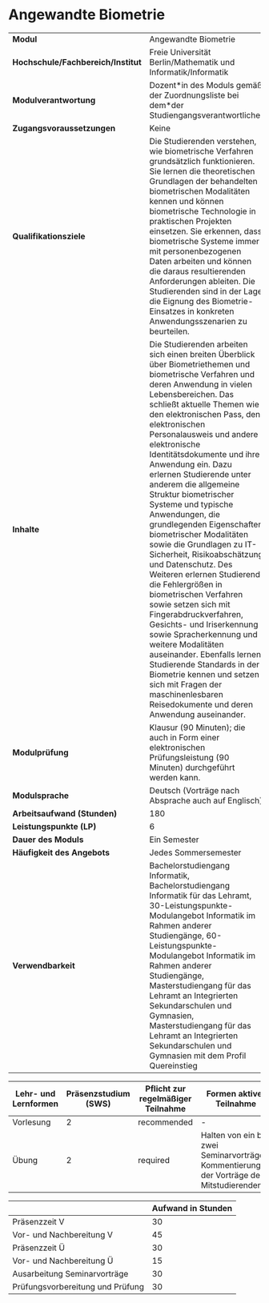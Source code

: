 # Angewandte Biometrie
|                                    |   |
|------------------------------------|---|
|**Modul**                           | Angewandte Biometrie |
|**Hochschule/Fachbereich/Institut** | Freie Universität Berlin/Mathematik und Informatik/Informatik |
|**Modulverantwortung**              | Dozent\*in des Moduls gemäß der Zuordnungsliste bei dem\*der Studiengangsverantwortlichen |
|**Zugangsvoraussetzungen**          | Keine |
|**Qualifikationsziele**             | Die Studierenden verstehen, wie biometrische Verfahren grundsätzlich funktionieren. Sie lernen die theoretischen Grundlagen der behandelten biometrischen Modalitäten kennen und können biometrische Technologie in praktischen Projekten einsetzen. Sie erkennen, dass biometrische Systeme immer mit personenbezogenen Daten arbeiten und können die daraus resultierenden Anforderungen ableiten. Die Studierenden sind in der Lage, die Eignung des Biometrie-Einsatzes in konkreten Anwendungsszenarien zu beurteilen. |
|**Inhalte**                         | Die Studierenden arbeiten sich einen breiten Überblick über Biometriethemen und biometrische Verfahren und deren Anwendung in vielen Lebensbereichen. Das schließt aktuelle Themen wie den elektronischen Pass, den elektronischen Personalausweis und andere elektronische Identitätsdokumente und ihre Anwendung ein. Dazu erlernen Studierende unter anderem die allgemeine Struktur biometrischer Systeme und typische Anwendungen, die grundlegenden Eigenschaften biometrischer Modalitäten sowie die Grundlagen zu IT-Sicherheit, Risikoabschätzung und Datenschutz. Des Weiteren erlernen Studierende die Fehlergrößen in biometrischen Verfahren sowie setzen sich mit Fingerabdruckverfahren, Gesichts- und Iriserkennung sowie Spracherkennung und weitere Modalitäten auseinander. Ebenfalls lernen Studierende Standards in der Biometrie kennen und setzen sich mit Fragen der maschinenlesbaren Reisedokumente und deren Anwendung auseinander. |
|**Modulprüfung**                    | Klausur (90 Minuten); die auch in Form einer elektronischen Prüfungsleistung (90 Minuten) durchgeführt werden kann. |
|**Modulsprache**                    | Deutsch (Vorträge nach Absprache auch auf Englisch) |
|**Arbeitsaufwand (Stunden)**        | 180 |
|**Leistungspunkte (LP)**            | 6 |
|**Dauer des Moduls**                | Ein Semester |
|**Häufigkeit des Angebots**         | Jedes Sommersemester |
|**Verwendbarkeit**                  | Bachelorstudiengang Informatik, Bachelorstudiengang Informatik für das Lehramt, 30-Leistungspunkte-Modulangebot Informatik im Rahmen anderer Studiengänge, 60-Leistungspunkte-Modulangebot Informatik im Rahmen anderer Studiengänge, Masterstudiengang für das Lehramt an Integrierten Sekundarschulen und Gymnasien, Masterstudiengang für das Lehramt an Integrierten Sekundarschulen und Gymnasien mit dem Profil Quereinstieg |

| Lehr- und Lernformen | Präsenzstudium <br> (SWS) | Pflicht zur regelmäßiger Teilnahme | Formen aktiver Teilnahme |
| ---------------------|---------------------------|------------------------------------|------------------------- |
| Vorlesung            | 2                         | recommended                        | -                        |
| Übung                | 2                         | required                           | Halten von ein bis zwei Seminarvorträgen. Kommentierung der Vorträge der Mitstudierenden. |

|   | Aufwand in Stunden |
| - |--------------------|
| Präsenzzeit V                            | 30    |
| Vor- und Nachbereitung V                 | 45    |
| Präsenzzeit Ü                            | 30    |
| Vor- und Nachbereitung Ü                 | 15    |
| Ausarbeitung Seminarvorträge             | 30    |
| Prüfungsvorbereitung und Prüfung         | 30    |
